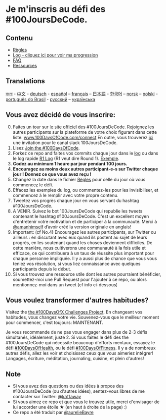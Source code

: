 # Je m'inscris au défi des #100JoursDeCode.

## Contenu
* [Règles](regles.md)
* [Log - cliquez ici pour voir ma progression](log.md)
* [FAQ](FAQ-fr.md)
* [Ressources](resources-fr.md)

## Translations
[বাংলা](../bn/README.md) - [中文](../ch/README.md) - [deutsch](../de/README.md) - [español](../es/README.md) – [français](../fr/FAQ-fr.md) – [日本語](../ja/README.md) - [한국어](../ko/README-ko.md) – [norsk](../no/README.md) –  [polski](../pl/README.md) - [português do Brasil](../pt-br/LEIAME.md) - [русский](../ru/README-ru.md) – [українська](../ua/README-ua.md)


## Vous avez décidé de vous inscrire:
0. Faites un tour sur [le site officiel](http://100daysofcode.com/) des #100JoursDeCode. Rejoignez les autres participants sur la plateforme de votre choix figurant dans cette liste: www.100DaysOfCode.com/connect En outre, vous trouverez [ici](https://join.slack.com/t/100xcode/shared_invite/enQtNzQwMzIwMzQxODc5LWQwMjU5Mjg0N2ZiMzIzYzJiZmE0YjNiYTBiZDBjNjlkNjBmMTYxNDBmNmE2YmE2YzY4NTgzY2Y5NDQxNWY5ZDM) une invitation pour le canal slack 100JoursDeCode. 
1. Lisez [Join the #100DaysOfCode](https://medium.freecodecamp.com/join-the-100daysofcode-556ddb4579e4). 
2. Forkez ce repo and faites vos commits chaque jour dans le [log](log.md) ou dans le log rapide [R1 Log](r1-log.md) (R1 veut dire Round 1). [Exemple](https://github.com/Kallaway/100-days-kallaway-log). 
3. **Codez au minimum 1 heure par jour pendant 100 jours.** 
4. **Encouragez au moins deux autres participant-e-s sur Twitter chaque jour ! Donnez ce que vous avez reçu !** 
5. Changez la date dans le fichier [Règles](regles.md) pour celle du jour où vous commencez le défi. 
6. Effacez les exemples du log, ou commentez-les pour les invisibiliser, et commencez à le remplir avec votre propre contenu. 
7. Tweetez vos progrès chaque jour en vous servant du hashtag #100JoursDeCode. 
8. A VENIR. Suivez le bot 100JoursDeCode qui republie les tweets contenant le hashtag #100JoursDeCode. C'est un excellent moyen d'entretenir votre motivation et de participer à la communauté. Merci à [@amanhimself](https://twitter.com/amanhimself) d’avoir créé la version originale en anglais! 
9. Important: (cf No.4) Encouragez les autres participants, sur Twitter ou ailleurs : en discutant avec eux quand ils postent au sujet de leurs progrès, en les soutenant quand les choses deviennent difficiles. De cette manière, nous cultiverons une communauté à la fois utile et efficace, ce qui contribuera à un taux de réussite plus important pour chaque personne impliquée. Il y a aussi plus de chance que vous vous teniez vos résolution, si vous liez connaissance avec quelques participants depuis le début. 
10. Si vous trouvez une ressource utile dont les autres pourraient bénéficier, soumettez-moi une Pull Request pour l'ajouter à ce repo, ou alors mentionnez-moi dans un tweet (cf info ci-dessous) 

## Vous voulez transformer d'autres habitudes?
Visitez the [the #100DaysOfX Challenges Project](http://100daysofx.com/). En changeant vos habitudes, vous changez votre vie. Souvenez-vous que le meilleur moment pour commencer, c'est toujours: MAINTENANT.

Je vous recommande de ne pas vous engager dans plus de 2-3 défis simultanés, idéalement, juste 2. Si vous faites le défi des the #100JoursDeCode qui nécessite beaucoup d'efforts mentaux, essayez le défi [#100DaysOfHealth](http://100daysofx.com/where-x-is/health/), ou le défi [#100DaysOfFitness](http://100daysofx.com/challenges/). Il y a de nombreux autres défis, allez les voir et choisissez ceux que vous aimeriez intégrer! Langages, écriture, méditation, journaling, cuisine, et plein d'autres!

## Note
* Si vous avez des questions ou des idées à propos des #100JoursDeCode (ou d'autres idées), sentez-vous libres de me contacter sur Twitter: [@ka11away](https://twitter.com/ka11away)
* Si vous aimez ce repo et que vous le trouvez utile, merci d'envisager de lui accorder une étoile ★ (en haut à droite de la page) :) 
* Ce repo a été traduit par [@aurelieBayre](https://twitter.com/aurelieBayre)
